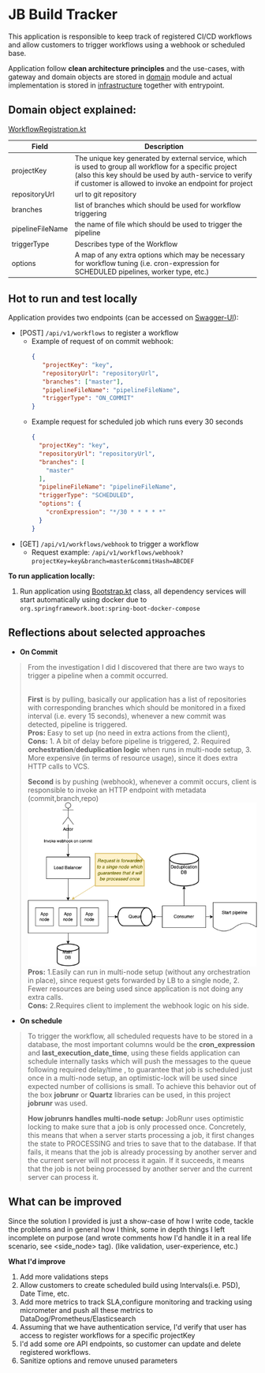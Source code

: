 # JB Build Tracker
This application is responsible to keep track of registered CI/CD workflows and 
allow customers to trigger workflows using a webhook or scheduled base.

Application follow **clean architecture principles** and the use-cases, with gateway and domain objects are stored in [domain](domain) module
and actual implementation is stored in [infrastructure](infrastructure) together with entrypoint.

## Domain object explained:
[WorkflowRegistration.kt](domain/src/main/kotlin/md/gvart/buildtracker/domain/entity/WorkflowRegistration.kt)

| Field            | Description                                                                                                                                                                                                               |
|------------------|---------------------------------------------------------------------------------------------------------------------------------------------------------------------------------------------------------------------------|
| projectKey       | The unique key generated by external service, which is used to group all workflow for a specific project (also this key should be used by auth-service to verify if customer is allowed to invoke an endpoint for project |
| repositoryUrl    | url to git repository                                                                                                                                                                                                     |
| branches         | list of branches which should be used for workflow triggering                                                                                                                                                             |
| pipelineFileName | the name of file which should be used to trigger the pipeline                                                                                                                                                             |
| triggerType      | Describes type of the Workflow                                                                                                                                                                                            |
| options          | A map of any extra options which may be necessary for workflow tuning (i.e. cron-expression for SCHEDULED pipelines, worker type, etc.)                                                                                   |
## Hot to run and test locally
Application provides two endpoints (can be accessed on [Swagger-UI](http://localhost:8080/documentation)):
- [POST] `/api/v1/workflows` to register a workflow
  - Example of request of on commit webhook:
    ```json
    {
       "projectKey": "key",
       "repositoryUrl": "repositoryUrl",
       "branches": ["master"],
       "pipelineFileName": "pipelineFileName",
       "triggerType": "ON_COMMIT"
    }
    ```
  - Example request for scheduled job which runs every 30 seconds 
    ```json
    {
      "projectKey": "key",
      "repositoryUrl": "repositoryUrl",
      "branches": [
        "master"
      ],
      "pipelineFileName": "pipelineFileName",
      "triggerType": "SCHEDULED",
      "options": {
        "cronExpression": "*/30 * * * * *"
      }
    }
    ```
- [GET] `/api/v1/workflows/webhook` to trigger a workflow
  - Request example: `/api/v1/workflows/webhook?projectKey=key&branch=master&commitHash=ABCDEF`

**To run application locally:**
1. Run application using [Bootstrap.kt](infrastructure/src/main/kotlin/md/gvart/buildtracker/Bootstrap.kt) class, all dependency services will start automatically using docker due to `org.springframework.boot:spring-boot-docker-compose`

## Reflections about selected approaches

* **On Commit**
> From the investigation I did I discovered that there are two ways to trigger a pipeline when a commit occurred.
> 
> <br>**First** is by pulling, basically our application has a list of repositories with corresponding branches which should be monitored 
> in a fixed interval (i.e. every 15 seconds), whenever a new commit was detected, pipeline is triggered.
> <br>**Pros:** Easy to set up (no need in extra actions from the client),
> <br>**Cons:** 1. A bit of delay before pipeline is triggered, 2. Required **orchestration**/**deduplication logic** when runs in multi-node setup, 3. More expensive (in terms of resource usage), since it does extra HTTP calls to VCS.
> 
> **Second** is by pushing (webhook), whenever a commit occurs, client is responsible to invoke an HTTP endpoint with metadata (commit,branch,repo)
> ![service_hld.png](docs/images/service_hld.png)
> <br>**Pros:** 1.Easily can run in multi-node setup (without any orchestration in place), since request gets forwarded by LB to a single node, 2. Fewer resources are being used since application is not doing any extra calls. 
> <br>**Cons:** 2.Requires client to implement the webhook logic on his side.

* **On schedule**
> To trigger the workflow, all scheduled requests have to be stored in a database, the most important columns 
> would be the **cron_expression** and **last_execution_date_time**, using these fields application can schedule internally tasks which will push the messages to the queue following required delay/time 
> , to guarantee that job is scheduled just once in a multi-node setup, an optimistic-lock will be used since expected number of collisions is small.
> To achieve this behavior out of the box **jobrunr** or **Quartz** libraries can be used, in this project **jobrunr** was used.
> 
> **How jobrunrs handles multi-node setup:**
> JobRunr uses optimistic locking to make sure that a job is only processed once. Concretely, this means that 
> when a server starts processing a job, it first changes the state to PROCESSING and tries to save that to the database. 
> If that fails, it means that the job is already processing by another server and the current server will not process it again.
> If it succeeds, it means that the job is not being processed by another server and the current server can process it.

## What can be improved
Since the solution I provided is just a show-case of how I write code, tackle the problems and in general how I think,
some in depth things I left incomplete on purpose (and wrote comments how I'd handle it in a real life scenario, see <side_node> tag). (like validation, user-experience, etc.) 

**What I'd improve**
1. Add more validations steps
2. Allow customers to create scheduled build using  Intervals(i.e. P5D), Date Time, etc.
3. Add more metrics to track SLA,configure monitoring and tracking using micrometer and push all these metrics to DataDog/Prometheus/Elasticsearch
4. Assuming that we have authentication service, I'd verify that user has access to register workflows for a specific projectKey
5. I'd add some ore API endpoints, so customer can update and delete registered workflows.
6. Sanitize options and remove unused parameters
 